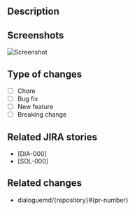 <!--- PULL REQUEST CHECKLIST -->
<!--- Please go through these steps before you submit a PR. -->
<!--- 1. Make sure your branch has a descriptive name that starts with either `fix/`, `feat/` or `chore/` prefix. Good examples are: `fix/signup-issue`, `feat/email-verification` or `chore/update-ci-script`. -->
<!--- 2. Make sure you have a descriptive PR title that: -->
<!---     a. Follows Dialogue's Commit Convention: https://www.notion.so/godialogue/Commit-Convention-84fd9a4c149e48c998d760f1c9176df0 -->
<!---     b. Includes JIRA story ID is square brackets at the end of commit message. -->
<!---     Examples are: `fix: signup error [DIA-000]` or `feat(lang): add German language [SOL-000]`. -->
<!--- 3. Make sure you've populated all the PR fields below (Description, Related JIRA issues, etc.). Remove sections if they do not apply. -->
<!--- 4. If you changes are still WIP and are not ready for review please open a DRAFT PR: https://github.blog/2019-02-14-introducing-draft-pull-requests/ -->
<!--- 5. Add reviewers to you pull request. It's better to add whole teams rather than specific people. I.e.: `@dialoguemd/maestro` or `@dialoguemd/s-team`. -->
<!--- 6. Post a link to your pull request in the corresponding Slack channel to draw attention to it. -->

## Description
<!--- Describe your changes in detail. -->

## Screenshots
<!--- Put screenshots of the changed being introduced. -->
<!--- You can just drag-n-drop the pictures from you computer here. -->
![Screenshot](https://images-na.ssl-images-amazon.com/images/I/81-yKbVND-L.png)

## Type of changes
<!--- What types of changes does your code introduce? -->
<!--- Put an `x` in all the boxes that apply. -->
- [ ] Chore <!--- non-essential manipulations that do not influence user experience in any way -->
- [ ] Bug fix <!--- non-breaking change which fixes an issue -->
- [ ] New feature <!--- non-breaking change which adds functionality -->
- [ ] Breaking change <!--- fix or feature that would cause existing functionality to change -->

## Related JIRA stories
<!--- Pull requests should be related to open JIRA stories. -->
<!--- Please put all related JIRA story IDs is square brackets here: -->
- [DIA-000]
- [SOL-000]

## Related changes
<!--- What other PRs this pull request depends on? -->
<!--- Please put references to other PRs here: -->
- dialoguemd/{repository}#{pr-number}
